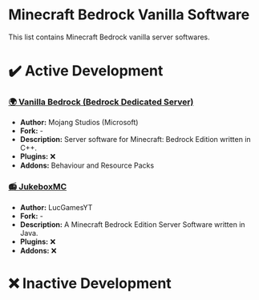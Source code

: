 # Minecraft Bedrock Vanilla Software
This list contains Minecraft Bedrock vanilla server softwares.

# ✔️ Active Development
### [🌍 Vanilla Bedrock (Bedrock Dedicated Server)](https://www.minecraft.net/en-us/download/server/bedrock)
- **Author:** Mojang Studios (Microsoft)
- **Fork:** -
- **Description:** Server software for Minecraft: Bedrock Edition written in C++.
- **Plugins:** ❌
- **Addons:** Behaviour and Resource Packs

### [📻 JukeboxMC](https://github.com/LucGamesYT/JukeboxMC)
- **Author:** LucGamesYT
- **Fork:** -
- **Description:** A Minecraft Bedrock Edition Server Software written in Java.
- **Plugins:** ❌
- **Addons:** ❌

# ❌ Inactive Development
